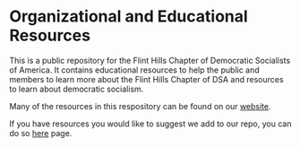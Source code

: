 # Organizational and Educational Resources

This is a public repository for the Flint Hills Chapter of Democratic Socialists of America. It contains educational resources to help the public and members to learn more about the Flint Hills Chapter of DSA and resources to learn about democratic socialism. 

Many of the resources in this respository can be found on our [website](https://www.fhdsa.org).

If you have resources you would like to suggest we add to our repo, you can do so [here](https://github.com/flinthillsdsa/resources/issues/) page.
